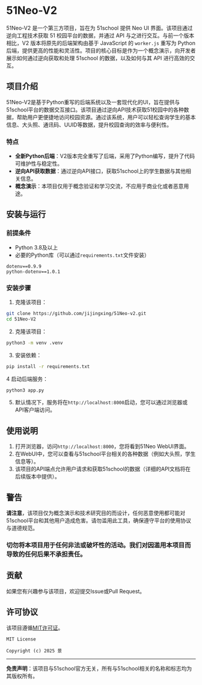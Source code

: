 # 51Neo-V2

51Neo-V2 是一个第三方项目，旨在为 51school 提供 Neo UI 界面。该项目通过逆向工程技术获取 51 校园平台的数据，并通过 API 与之进行交互。与前一个版本相比，V2 版本将原先的后端架构由基于 JavaScript 的 `worker.js` 重写为 Python 后端，提供更高的性能和灵活性。项目的核心目标是作为一个概念演示，向开发者展示如何通过逆向获取和处理 51school 的数据，以及如何与其 API 进行高效的交互。

## 项目介绍

51Neo-V2是基于Python重写的后端系统以及一套现代化的UI，旨在提供与51school平台的数据交互接口。该项目通过逆向API技术获取51校园中的各种数据，帮助用户更便捷地访问校园资源。通过该系统，用户可以轻松查询学生的基本信息、大头照、通讯码、UUID等数据，提升校园查询的效率与便利性。

### 特点

- **全新Python后端**：V2版本完全重写了后端，采用了Python编写，提升了代码可维护性与稳定性。
- **逆向API获取数据**：通过逆向API接口，获取51school上的学生数据与其他相关信息。
- **概念演示**：本项目仅用于概念验证和学习交流，不应用于商业化或者恶意用途。

## 安装与运行

### 前提条件

- Python 3.8及以上
- 必要的Python库（可以通过`requirements.txt`文件安装）
```
dotenv==0.9.9
python-dotenv==1.0.1
```

### 安装步骤

1. 克隆该项目：
```bash
git clone https://github.com/jijingxing/51Neo-v2.git
cd 51Neo-V2
```

2. 克隆该项目：
```bash
python3 -m venv .venv
```

3. 安装依赖：
```bash
pip install -r requirements.txt
```

4 启动后端服务：
```bash
python3 app.py
```

5. 默认情况下，服务将在`http://localhost:8000`启动，您可以通过浏览器或API客户端访问。

## 使用说明

1. 打开浏览器，访问`http://localhost:8000`，您将看到51Neo WebUI界面。
2. 在WebUI中，您可以查看与51school平台相关的各种数据（例如大头照，学生信息等）。
3. 该项目的API端点允许用户请求和获取51school的数据（详细的API文档将在后续版本中提供）。

## 警告

**请注意**，该项目仅为概念演示和技术研究目的而设计，任何恶意使用都可能对51school平台和其他用户造成危害。请勿滥用此工具，确保遵守平台的使用协议与道德规范。

### 切勿将本项目用于任何非法或破坏性的活动。我们对因滥用本项目而导致的任何后果不承担责任。

## 贡献

如果您有兴趣参与该项目，欢迎提交Issue或Pull Request。

## 许可协议

该项目遵循[MIT许可证](LICENSE)。
```
MIT License

Copyright (c) 2025 景
```
---

**免责声明**：该项目与51school官方无关，所有与51school相关的名称和标志均为其版权所有。
